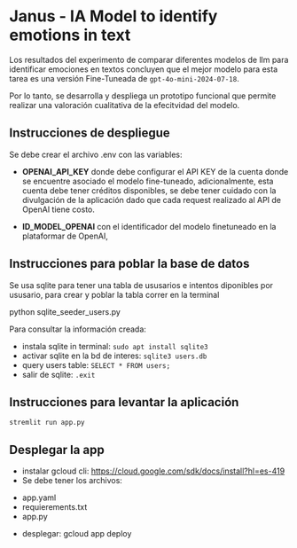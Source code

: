 # Janus - IA Model to identify emotions in text

Los resultados del experimento de comparar diferentes modelos de llm para identificar emociones en textos concluyen que el mejor modelo para esta tarea es una versión Fine-Tuneada de `gpt-4o-mini-2024-07-18`.

Por lo tanto, se desarrolla y despliega un prototipo funcional que permite realizar una valoración cualitativa de la efecitvidad del modelo.

## Instrucciones de despliegue

Se debe crear el archivo .env con las variables:

- **OPENAI_API_KEY** donde debe configurar el API KEY de la cuenta donde se encuentre asociado el modelo fine-tuneado, adicionalmente, esta cuenta debe tener créditos disponibles, se debe tener cuidado con la divulgación de la aplicación dado que cada request realizado al API de OpenAI tiene costo.

- **ID_MODEL_OPENAI** con el identificador del modelo finetuneado en la plataformar de OpenAI,

## Instrucciones para poblar la base de datos

Se usa sqlite para tener una tabla de ususarios e intentos diponibles por ususario, para crear y poblar la tabla correr en la terminal

python sqlite_seeder_users.py

Para consultar la información creada:

- instala sqlite in terminal: `sudo apt install sqlite3`
- activar sqlite en la bd de interes: `sqlite3 users.db`
- query users table: `SELECT * FROM users;`
- salir de sqlite: `.exit`

## Instrucciones para levantar la aplicación

`stremlit run app.py`

## Desplegar la app

- instalar gcloud cli: https://cloud.google.com/sdk/docs/install?hl=es-419
- Se debe tener los archivos:

* app.yaml
* requierements.txt
* app.py

- desplegar: gcloud app deploy
